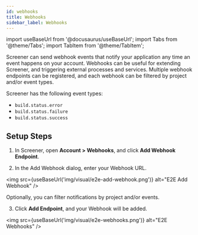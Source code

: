 ```yaml
---
id: webhooks
title: Webhooks
sidebar_label: Webhooks
---
```


import useBaseUrl from '@docusaurus/useBaseUrl';
import Tabs from '@theme/Tabs';
import TabItem from '@theme/TabItem';

Screener can send webhook events that notify your application any time an event happens on your account. Webhooks can be useful for extending Screener, and triggering external processes and services. Multiple webhook endpoints can be registered, and each webhook can be filtered by project and/or event types.

Screener has the following event types:

* `build.status.error`
* `build.status.failure`
* `build.status.success`

## Setup Steps

1. In Screener, open **Account > Webhooks**, and click **Add Webhook Endpoint**.

2. In the Add Webhook dialog, enter your Webhook URL.

<img src={useBaseUrl('img/visual/e2e-add-webhook.png')} alt="E2E Add Webhook" />

Optionally, you can filter notifications by project and/or events.

3. Click **Add Endpoint**, and your Webhook will be added.

<img src={useBaseUrl('img/visual/e2e-webhooks.png')} alt="E2E Webhooks" />
